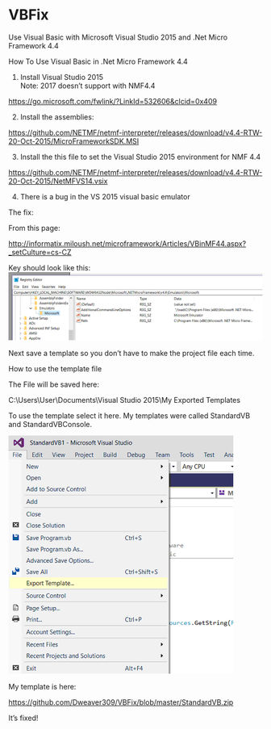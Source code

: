 # VBFix
Use Visual Basic with Microsoft Visual Studio 2015 and .Net Micro Framework 4.4

How To Use Visual Basic in .Net Micro Framework 4.4

1.	Install Visual Studio 2015  
Note: 2017 doesn’t support with NMF4.4

https://go.microsoft.com/fwlink/?LinkId=532606&clcid=0x409

2.	Install the assemblies:

https://github.com/NETMF/netmf-interpreter/releases/download/v4.4-RTW-20-Oct-2015/MicroFrameworkSDK.MSI

3.	Install the this file to set the Visual Studio 2015 environment for NMF 4.4

https://github.com/NETMF/netmf-interpreter/releases/download/v4.4-RTW-20-Oct-2015/NetMFVS14.vsix

4.	There is a bug in the VS 2015 visual basic emulator

The fix:

From this page:

http://informatix.miloush.net/microframework/Articles/VBinMF44.aspx?_setCulture=cs-CZ




Key should look like this:
 ![Screenshot](https://github.com/Dweaver309/VBFix/blob/master/Reg.png)

 
Next save a template so  you don’t have to make the project file each time.


How to use the template file

 

The File will be saved here:

C:\Users\User\Documents\Visual Studio 2015\My Exported Templates

To use the template select it here. My templates were called StandardVB and StandardVBConsole.


![Screenshot](https://github.com/Dweaver309/VBFix/blob/master/VS2015.png)
 


My template is here:

https://github.com/Dweaver309/VBFix/blob/master/StandardVB.zip

It’s fixed!
